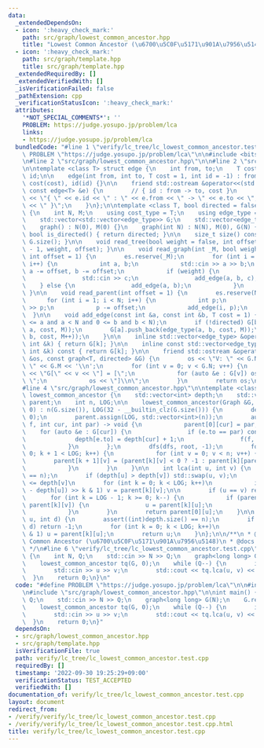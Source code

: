 ```yaml
---
data:
  _extendedDependsOn:
  - icon: ':heavy_check_mark:'
    path: src/graph/lowest_common_ancestor.hpp
    title: "Lowest Common Ancestor (\u6700\u5C0F\u5171\u901A\u7956\u5148)"
  - icon: ':heavy_check_mark:'
    path: src/graph/template.hpp
    title: src/graph/template.hpp
  _extendedRequiredBy: []
  _extendedVerifiedWith: []
  _isVerificationFailed: false
  _pathExtension: cpp
  _verificationStatusIcon: ':heavy_check_mark:'
  attributes:
    '*NOT_SPECIAL_COMMENTS*': ''
    PROBLEM: https://judge.yosupo.jp/problem/lca
    links:
    - https://judge.yosupo.jp/problem/lca
  bundledCode: "#line 1 \"verify/lc_tree/lc_lowest_common_ancestor.test.cpp\"\n#define\
    \ PROBLEM \"https://judge.yosupo.jp/problem/lca\"\n\n#include <bits/stdc++.h>\n\
    \n#line 2 \"src/graph/lowest_common_ancestor.hpp\"\n\n#line 2 \"src/graph/template.hpp\"\
    \n\ntemplate <class T> struct edge {\n    int from, to;\n    T cost;\n    int\
    \ id;\n\n    edge(int from, int to, T cost = 1, int id = -1) : from(from), to(to),\
    \ cost(cost), id(id) {}\n\n    friend std::ostream &operator<<(std::ostream &os,\
    \ const edge<T> &e) {\n        // { id : from -> to, cost }\n        return os\
    \ << \"{ \" << e.id << \" : \" << e.from << \" -> \" << e.to << \", \" << e.cost\
    \ << \" }\";\n    }\n};\n\ntemplate <class T, bool directed = false> struct graph\
    \ {\n    int N, M;\n    using cost_type = T;\n    using edge_type = edge<T>;\n\
    \    std::vector<std::vector<edge_type>> G;\n    std::vector<edge_type> es;\n\n\
    \    graph() : N(0), M(0) {}\n    graph(int N) : N(N), M(0), G(N) {}\n\n    constexpr\
    \ bool is_directed() { return directed; }\n\n    size_t size() const { return\
    \ G.size(); }\n\n    void read_tree(bool weight = false, int offset = 1) { read_graph(N\
    \ - 1, weight, offset); }\n\n    void read_graph(int _M, bool weight = false,\
    \ int offset = 1) {\n        es.reserve(_M);\n        for (int i = 0; i < _M;\
    \ i++) {\n            int a, b;\n            std::cin >> a >> b;\n           \
    \ a -= offset, b -= offset;\n            if (weight) {\n                T c;\n\
    \                std::cin >> c;\n                add_edge(a, b, c);\n        \
    \    } else {\n                add_edge(a, b);\n            }\n        }\n   \
    \ }\n\n    void read_parent(int offset = 1) {\n        es.reserve(N - 1);\n  \
    \      for (int i = 1; i < N; i++) {\n            int p;\n            std::cin\
    \ >> p;\n            p -= offset;\n            add_edge(i, p);\n        }\n  \
    \  }\n\n    void add_edge(const int &a, const int &b, T cost = 1) {\n        assert(0\
    \ <= a and a < N and 0 <= b and b < N);\n        if (!directed) G[b].push_back(edge_type(b,\
    \ a, cost, M));\n        G[a].push_back(edge_type(a, b, cost, M));\n        es.push_back(edge_type(a,\
    \ b, cost, M++));\n    }\n\n    inline std::vector<edge_type> &operator[](const\
    \ int &k) { return G[k]; }\n\n    inline const std::vector<edge_type> &operator[](const\
    \ int &k) const { return G[k]; }\n\n    friend std::ostream &operator<<(std::ostream\
    \ &os, const graph<T, directed> &G) {\n        os << \"V: \" << G.N << \"\\nE:\
    \ \" << G.M << '\\n';\n        for (int v = 0; v < G.N; v++) {\n            os\
    \ << \"G[\" << v << \"] = [\";\n            for (auto &e : G[v]) os << e << \"\
    \ \";\n            os << \"]\\n\";\n        }\n        return os;\n    }\n};\n\
    #line 4 \"src/graph/lowest_common_ancestor.hpp\"\n\ntemplate <class Graph> struct\
    \ lowest_common_ancestor {\n    std::vector<int> depth;\n    std::vector<std::vector<int>>\
    \ parent;\n    int n, LOG;\n\n    lowest_common_ancestor(Graph &G, int root =\
    \ 0) : n(G.size()), LOG(32 - __builtin_clz(G.size())) {\n        depth.assign(n,\
    \ 0);\n        parent.assign(LOG, std::vector<int>(n));\n        auto dfs = [&](auto\
    \ f, int cur, int par) -> void {\n            parent[0][cur] = par;\n        \
    \    for (auto &e : G[cur]) {\n                if (e.to == par) continue;\n  \
    \              depth[e.to] = depth[cur] + 1;\n                f(f, e.to, cur);\n\
    \            }\n        };\n        dfs(dfs, root, -1);\n        for (int k =\
    \ 0; k + 1 < LOG; k++) {\n            for (int v = 0; v < n; v++) {\n        \
    \        parent[k + 1][v] = (parent[k][v] < 0 ? -1 : parent[k][parent[k][v]]);\n\
    \            }\n        }\n    }\n\n    int lca(int u, int v) {\n        assert((int)depth.size()\
    \ == n);\n        if (depth[u] > depth[v]) std::swap(u, v);\n        // depth[u]\
    \ <= depth[v]\n        for (int k = 0; k < LOG; k++)\n            if ((depth[v]\
    \ - depth[u]) >> k & 1) v = parent[k][v];\n\n        if (u == v) return u;\n \
    \       for (int k = LOG - 1; k >= 0; k--) {\n            if (parent[k][u] !=\
    \ parent[k][v]) {\n                u = parent[k][u];\n                v = parent[k][v];\n\
    \            }\n        }\n        return parent[0][u];\n    }\n\n    int level_ancestor(int\
    \ u, int d) {\n        assert((int)depth.size() == n);\n        if (depth[u] <\
    \ d) return -1;\n        for (int k = 0; k < LOG; k++)\n            if (d >> k\
    \ & 1) u = parent[k][u];\n        return u;\n    }\n};\n\n/**\n * @brief Lowest\
    \ Common Ancestor (\u6700\u5C0F\u5171\u901A\u7956\u5148)\n * @docs docs/graph/lowest_common_ancestor.md\n\
    \ */\n#line 6 \"verify/lc_tree/lc_lowest_common_ancestor.test.cpp\"\n\nint main()\
    \ {\n    int N, Q;\n    std::cin >> N >> Q;\n    graph<long long> G(N);\n    G.read_parent(0);\n\
    \    lowest_common_ancestor tq(G, 0);\n    while (Q--) {\n        int u, v;\n\
    \        std::cin >> u >> v;\n        std::cout << tq.lca(u, v) << '\\n';\n  \
    \  }\n    return 0;\n}\n"
  code: "#define PROBLEM \"https://judge.yosupo.jp/problem/lca\"\n\n#include <bits/stdc++.h>\n\
    \n#include \"src/graph/lowest_common_ancestor.hpp\"\n\nint main() {\n    int N,\
    \ Q;\n    std::cin >> N >> Q;\n    graph<long long> G(N);\n    G.read_parent(0);\n\
    \    lowest_common_ancestor tq(G, 0);\n    while (Q--) {\n        int u, v;\n\
    \        std::cin >> u >> v;\n        std::cout << tq.lca(u, v) << '\\n';\n  \
    \  }\n    return 0;\n}"
  dependsOn:
  - src/graph/lowest_common_ancestor.hpp
  - src/graph/template.hpp
  isVerificationFile: true
  path: verify/lc_tree/lc_lowest_common_ancestor.test.cpp
  requiredBy: []
  timestamp: '2022-09-30 19:25:29+09:00'
  verificationStatus: TEST_ACCEPTED
  verifiedWith: []
documentation_of: verify/lc_tree/lc_lowest_common_ancestor.test.cpp
layout: document
redirect_from:
- /verify/verify/lc_tree/lc_lowest_common_ancestor.test.cpp
- /verify/verify/lc_tree/lc_lowest_common_ancestor.test.cpp.html
title: verify/lc_tree/lc_lowest_common_ancestor.test.cpp
---
```

